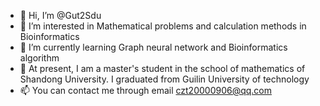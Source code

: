 - 👋 Hi, I’m @Gut2Sdu
- 👀 I’m interested in Mathematical problems and calculation methods in Bioinformatics
- 🌱 I’m currently learning Graph neural network and Bioinformatics algorithm
- 💞️ At present, I am a master's student in the school of mathematics of Shandong University. I graduated from Guilin University of technology
- 📫 You can contact me through email czt20000906@qq.com

<!---
Gut2Sdu/Gut2Sdu is a ✨ special ✨ repository because its `README.md` (this file) appears on your GitHub profile.
You can click the Preview link to take a look at your changes.
--->
